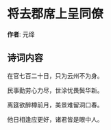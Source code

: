 # 将去郡席上呈同僚

**作者**: 元绛

## 诗词内容

在官七百二十日，只为云州不为身。

民事勤劳心力尽，世涂忧畏鬓华新。

离筵欲醉樽前月，美景难留洞口春。

他日相逢应更好，诸君皆是眼中人。

